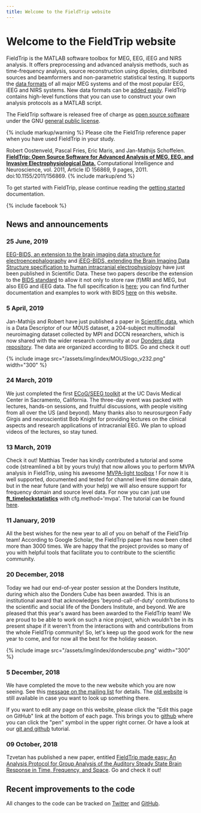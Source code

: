 ```yaml
---
title: Welcome to the FieldTrip website
---
```


# Welcome to the FieldTrip website

FieldTrip is the MATLAB software toolbox for MEG, EEG, iEEG and NIRS analysis. It offers preprocessing and advanced analysis methods, such as time-frequency analysis, source reconstruction using dipoles, distributed sources and beamformers and non-parametric statistical testing. It supports the [data formats](/faq/dataformat) of all major MEG systems and of the most popular EEG, iEEG and NIRS systems. New data formats can be [added easily](/faq/how_can_i_import_my_own_dataformat). FieldTrip contains high-level functions that you can use to construct your own analysis protocols as a MATLAB script.

The FieldTrip software is released free of charge as [open source software](http://en.wikipedia.org/wiki/Open_source) under the GNU [general public license](http://www.gnu.org/copyleft/gpl.html).

{% include markup/warning %}
Please cite the FieldTrip reference paper when you have used FieldTrip in your study.

Robert Oostenveld, Pascal Fries, Eric Maris, and Jan-Mathijs Schoffelen. **[FieldTrip: Open Source Software for Advanced Analysis of MEG, EEG, and Invasive Electrophysiological Data.](http://www.hindawi.com/journals/cin/2011/156869)** Computational Intelligence and Neuroscience, vol. 2011, Article ID 156869, 9 pages, 2011. doi:10.1155/2011/156869.
{% include markup/end %}

To get started with FieldTrip, please continue reading the [getting started](/getting_started) documentation.

{% include facebook %}

## News and announcements

### 25 June, 2019

[EEG-BIDS, an extension to the brain imaging data structure for electroencephalography](https://www.nature.com/articles/s41597-019-0104-8) and [iEEG-BIDS, extending the Brain Imaging Data Structure specification to human intracranial electrophysiology](https://www.nature.com/articles/s41597-019-0105-7) have just been published in Scientific Data. These two papers describe the extension to the [BIDS standard](https://bids.neuroimaging.io) to allow it not only to store raw (f)MRI and MEG, but also EEG and iEEG data. The full specification is [here](https://bids-specification.readthedocs.io/en/stable/); you can find further documentation and examples to work with BIDS [here](/example/bids/) on this website.

### 5 April, 2019

Jan-Mathijs and Robert have just published a paper in [Scientific data](https://www.nature.com/articles/s41597-019-0020-y), which is a Data Descriptor of our MOUS dataset, a 204-subject multimodal neuroimaging dataset collected by MPI and DCCN researchers, which is now shared with the wider research community at our [Donders data repository](https://data.donders.ru.nl/collections/di/dccn/DSC_3011020.09_236). The data are organized according to BIDS. Go and check it out!

{% include image src="/assets/img/index/MOUSlogo_v232.png" width="300" %}

### 24 March, 2019

We just completed the first [ECoG/SEEG toolkit](/workshop/davis2019/) at the UC Davis Medical Center in Sacramento, California. The three-day event was packed with lectures, hands-on sessions, and fruitful discussions, with people visiting from all over the US (and beyond). Many thanks also to neurosurgeon Fady Girgis and neuroscientist Bob Knight for providing lectures on the clinical aspects and research applications of intracranial EEG. We plan to upload videos of the lectures, so stay tuned.

### 13 March, 2019

Check it out! Matthias Treder has kindly contributed a tutorial and some code (streamlined a bit by yours truly) that now allows you to perform MVPA analysis in FieldTrip, using his awesome [MVPA-light toolbox](https://github.com/treder/MVPA-Light) ! For now it is well supported, documented and tested for channel level time domain data, but in the near future (and with your help) we will also ensure support for frequency domain and source level data. For now you can just use **[ft_timelockstatistics](/reference/ft_timelockstatistics)** with cfg.method='mvpa'. The tutorial can be found [here](/tutorial/mvpa_light).

### 11 January, 2019

All the best wishes for the new year to all of you on behalf of the FieldTrip team! According to Google Scholar, the FieldTrip paper has now been cited more than 3000 times. We are happy that the project provides so many of you with helpful tools that facilitate you to contribute to the scientific community.

### 20 December, 2018

Today we had our end-of-year poster session at the Donders Institute, during which also the Donders Cube has been awarded. This is an institutional award that acknowledges 'beyond-call-of-duty' contributions to the scientific and social life of the Donders Institute, and beyond. We are pleased that this year's award has been awarded to the FieldTrip team! We are proud to be able to work on such a nice project, which wouldn't be in its present shape if it weren't from the interactions with and contributions from the whole FieldTrip community! So, let's keep up the good work for the new year to come, and for now all the best for the holiday season.

{% include image src="/assets/img/index/donderscube.png" width="300" %}

### 5 December, 2018

We have completed the move to the new website which you are now seeing. See this [message on the mailing list](https://mailman.science.ru.nl/pipermail/fieldtrip/2018-December/012579.html) for details. The [old website](http://old.fieldtriptoolbox.org) is still available in case you want to look up something there.

If you want to edit any page on this website, please click the "Edit this page on GitHub" link at the bottom of each page. This brings you to [github](https://github.com/fieldtrip/website) where you can click the "pen" symbol in the upper right corner. Or have a look at our [git and github](/development/git/) tutorial.

### 09 October, 2018

Tzvetan has published a new paper, entitled [FieldTrip made easy: An Analysis Protocol for Group Analysis of the Auditory Steady State Brain Response in Time, Frequency, and Space](https://www.frontiersin.org/articles/10.3389/fnins.2018.00711/full). Go and check it out!

## Recent improvements to the code

All changes to the code can be tracked on [Twitter](http://twitter.com/fieldtriptoolbx) and [GitHub](/development/git).
